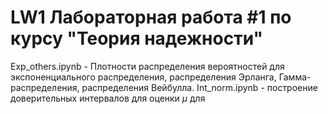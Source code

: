 # LW1 Лабораторная работа #1 по курсу "Теория надежности"
Exp_others.ipynb - Плотности распределения вероятностей для экспоненциального распределения, распределения Эрланга, Гамма-распределения, распределения Вейбулла.
Int_norm.ipynb - построение доверительных интервалов для оценки $\mu$ для 
